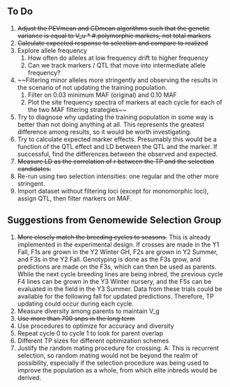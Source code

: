 ## To Do

1. ~~Adjust the PEVmean and CDmean algorithms such that the genetic variance is equal to V_u * #.polymorphic markers, not total markers~~
2. ~~Calculate expected response to selection and compare to realized~~
3. Explore allele frequency
    1. How often do alleles at low frequency drift to higher frequency
    2. Can we track markers / QTL that move into intermediate allele frequency?
4. ~~Filtering minor alleles more stringently and observing the results in the scenario of not updating the training population.
    1. Filter on 0.03 minimum MAF (original) and 0.10 MAF
    2. Plot the site frequency spectra of markers at each cycle for each of the two MAF filtering strategies~~
5. Try to diagnose why updating the training population in some way is better than not doing anything at all. This represents the greatest difference among results, so it would be worth investigating.
6. Try to calculate expected marker effects. Presumably this would be a function of the QTL effect and LD between the QTL and the marker. If successful, find the differences between the observed and expected.
7. ~~Measure LD as the correlation of r between the TP and the selection candidates.~~
8. Re-run using two selection intensities: one regular and the other more stringent.
9. Import dataset without filtering loci (except for monomorphic loci), assign
QTL, then filter markers on MAF.


## Suggestions from Genomewide Selection Group
1. ~~More closely match the breeding cycles to seasons.~~ This is already implemented in the experimental design. If crosses are made in the Y1 Fall, F1s are grown in the Y2 Winter GH, F2s are grown in Y2 Summer, and F3s in the Y2 Fall. Genotyping is done as the F3s grow, and predictions are made on the F3s, which can then be used as parents. While the next cycle breeding lines are being inbred, the previous cycle F4 lines can be grown in the Y3 Winter nursery, and the F5s can be evaluated in the field in the Y3 Summer. Data from these trials could be available for the following fall for updated predictions. Therefore, TP updating could occur during each cycle.
2. Measure diversity among parents to maintain V_g
3. ~~Use more than 700 snps in the long term~~
4. Use procedures to optimize for accuracy and diversity
5. Repeat cycle 0 to cycle 1 to look for parent overlap
6. Different TP sizes for different optimization schemes
7. Justify the random mating procedure for crossing. A: This is recurrent selection, so random mating would not be beyond the realm of possibility, especially if the selection procedure was being used to improve the population as a whole, from which elite inbreds would be derived.

